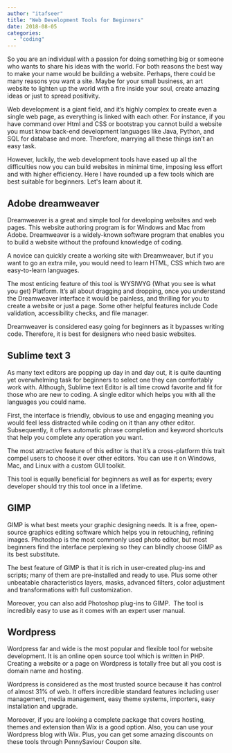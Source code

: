 ```yaml
---
author: "itafseer"
title: "Web Development Tools for Beginners"
date: 2018-08-05
categories: 
  - "coding"
---
```


So you are an individual with a passion for doing something big or someone who wants to share his ideas with the world. For both reasons the best way to make your name would be building a website. Perhaps, there could be many reasons you want a site. Maybe for your small business, an art website to lighten up the world with a fire inside your soul, create amazing ideas or just to spread positivity.

Web development is a giant field, and it’s highly complex to create even a single web page, as everything is linked with each other. For instance, if you have command over Html and CSS or bootstrap you cannot build a website you must know back-end development languages like Java, Python, and SQL for database and more. Therefore, marrying all these things isn’t an easy task.

However, luckily, the web development tools have eased up all the difficulties now you can build websites in minimal time, imposing less effort and with higher efficiency. Here I have rounded up a few tools which are best suitable for beginners. Let's learn about it.

## **Adobe dreamweaver**

Dreamweaver is a great and simple tool for developing websites and web pages. This website authoring program is for Windows and Mac from Adobe. Dreamweaver is a widely-known software program that enables you to build a website without the profound knowledge of coding.

A novice can quickly create a working site with Dreamweaver, but if you want to go an extra mile, you would need to learn HTML, CSS which two are easy-to-learn languages.

The most enticing feature of this tool is WYSIWYG (What you see is what you get) Platform. It’s all about dragging and dropping, once you understand the Dreamweaver interface it would be painless, and thrilling for you to create a website or just a page. Some other helpful features include Code validation, accessibility checks, and file manager.

Dreamweaver is considered easy going for beginners as it bypasses writing code. Therefore, it is best for designers who need basic websites.

## **Sublime text 3**

As many text editors are popping up day in and day out, it is quite daunting yet overwhelming task for beginners to select one they can comfortably work with. Although, Sublime text Editor is all time crowd favorite and fit for those who are new to coding. A single editor which helps you with all the languages you could name.

First, the interface is friendly, obvious to use and engaging meaning you would feel less distracted while coding on it than any other editor. Subsequently, it offers automatic phrase completion and keyword shortcuts that help you complete any operation you want.

The most attractive feature of this editor is that it’s a cross-platform this trait compel users to choose it over other editors. You can use it on Windows, Mac, and Linux with a custom GUI toolkit.

This tool is equally beneficial for beginners as well as for experts; every developer should try this tool once in a lifetime.

## **GIMP**

GIMP is what best meets your graphic designing needs. It is a free, open-source graphics editing software which helps you in retouching, refining images. Photoshop is the most commonly used photo editor, but most beginners find the interface perplexing so they can blindly choose GIMP as its best substitute.

The best feature of GIMP is that it is rich in user-created plug-ins and scripts; many of them are pre-installed and ready to use. Plus some other unbeatable characteristics layers, masks, advanced filters, color adjustment and transformations with full customization.

Moreover, you can also add Photoshop plug-ins to GIMP.  The tool is incredibly easy to use as it comes with an expert user manual.

## **Wordpress**

Wordpress far and wide is the most popular and flexible tool for website development. It is an online open source tool which is written in PHP. Creating a website or a page on Wordpress is totally free but all you cost is domain name and hosting.

Wordpress is considered as the most trusted source because it has control of almost 31% of web. It offers incredible standard features including user management, media management, easy theme systems, importers, easy installation and upgrade.

Moreover, if you are looking a complete package that covers hosting, themes and extension than Wix is a good option. Also, you can use your Wordpress blog with Wix. Plus, you can get some amazing discounts on these tools through PennySaviour Coupon site.
